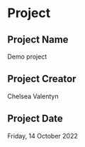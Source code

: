 # Project

## Project Name
Demo project

## Project Creator
Chelsea Valentyn

## Project Date
Friday, 14 October 2022
